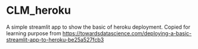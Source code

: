 # CLM_heroku
A simple streamlit app to show the basic of heroku deployment.
Copied for learning purpose from https://towardsdatascience.com/deploying-a-basic-streamlit-app-to-heroku-be25a527fcb3
